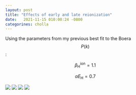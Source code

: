 ```yaml
---
layout: post
title: "Effects of early and late reionization"
date:   2021-11-15 010:00:24 -0800
categorines: cholla
---
```


Using the parameters from my  previous best fit to the Boera $$P(k)$$:


$$\beta_\mathrm{H}^\mathrm{ion} = 1.1$$


$$\alpha E_\mathrm{H} = 0.7$$ 



<img src="{{ site.url }}assets/images/deltaZ_H/flux_ps_deltaZ_H.png">

<img src="{{ site.url }}assets/images/deltaZ_H/flux_ps_deltaZ_H_rescaled.png">

<img src="{{ site.url }}assets/images/deltaZ_H/T0_deltaZ_H.png">

<img src="{{ site.url }}assets/images/deltaZ_H/tau_deltaZ_H.png">
